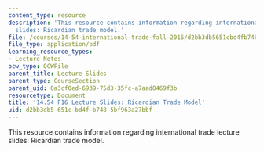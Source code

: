 ```yaml
---
content_type: resource
description: 'This resource contains information regarding international trade lecture
  slides: Ricardian trade model.'
file: /courses/14-54-international-trade-fall-2016/d2bb3db5651cbd4fb7485bf963a27bbf_MIT14_54F16_Lecture_8.pdf
file_type: application/pdf
learning_resource_types:
- Lecture Notes
ocw_type: OCWFile
parent_title: Lecture Slides
parent_type: CourseSection
parent_uid: 0a3cf0ed-6939-75d3-35fc-a7aad8469f3b
resourcetype: Document
title: '14.54 F16 Lecture Slides: Ricardian Trade Model'
uid: d2bb3db5-651c-bd4f-b748-5bf963a27bbf
---
```

This resource contains information regarding international trade lecture slides: Ricardian trade model.

